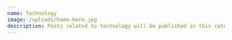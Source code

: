 ```yaml
---
name: Technology
image: /uploads/home-hero.jpg
description: Posts related to technology will be published in this category
---
```

